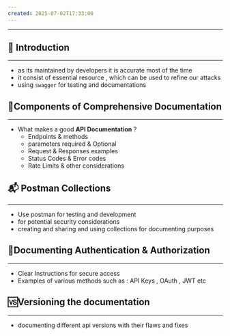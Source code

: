 ```yaml
---
created: 2025-07-02T17:33:00
---
```

---


## 📄 Introduction
---
* as its maintained by developers it is accurate most of the time
* it consist of essential resource , which can be used to refine our attacks 
* using `swagger` for testing and documentations


## 🗼Components of Comprehensive Documentation
---
* What makes a good **API Documentation** ?
	* Endpoints & methods 
	* parameters required & Optional
	* Request & Responses examples 
	* Status Codes & Error codes
	* Rate Limits & other considerations



## 📬 Postman Collections 
---
* Use postman for testing and development
* for potential security considerations
* creating and sharing and using collections for documenting purposes


## 📄Documenting Authentication & Authorization 
----
* Clear Instructions for secure access
* Examples of various methods such as : API Keys , OAuth , JWT etc

## 🆚Versioning the documentation
---
* documenting different api versions with their flaws and fixes
